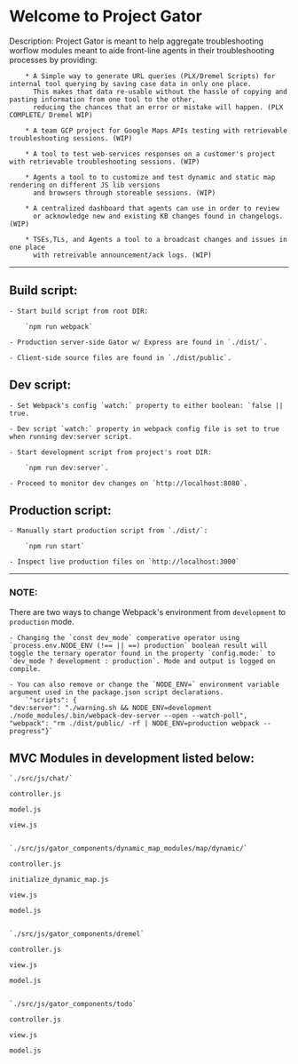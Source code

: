 #                                        Welcome to Project Gator


Description: Project Gator is meant to help aggregate troubleshooting worflow modules meant to aide front-line agents in their troubleshooting processes by providing:

        * A Simple way to generate URL queries (PLX/Dremel Scripts) for internal tool querying by saving case data in only one place. 
          This makes that data re-usable without the hassle of copying and pasting information from one tool to the other, 
          reducing the chances that an error or mistake will happen. (PLX COMPLETE/ Dremel WIP) 

        * A team GCP project for Google Maps APIs testing with retrievable troubleshooting sessions. (WIP)

        * A tool to test web-services responses on a customer's project with retrievable troubleshooting sessions. (WIP)

        * Agents a tool to to customize and test dynamic and static map rendering on different JS lib versions 
          and browsers through storeable sessions. (WIP)

        * A centralized dashboard that agents can use in order to review 
          or acknowledge new and existing KB changes found in changelogs. (WIP)

        * TSEs,TLs, and Agents a tool to a broadcast changes and issues in one place 
          with retreivable announcement/ack logs. (WIP)


***

## Build script:
    
    - Start build script from root DIR: 
        
        `npm run webpack`

    - Production server-side Gator w/ Express are found in `./dist/`.

    - Client-side source files are found in `./dist/public`.

## Dev script: 
    
    - Set Webpack's config `watch:` property to either boolean: `false || true.
 
    - Dev script `watch:` property in webpack config file is set to true when running dev:server script. 
    
    - Start development script from project's root DIR:
        
        `npm run dev:server`.

    - Proceed to monitor dev changes on `http://localhost:8080`.

## Production  script:

    - Manually start production script from `./dist/`: 
    
        `npm run start` 

    - Inspect live production files on `http://localhost:3000`

***

### NOTE: 

There are two ways to change Webpack's environment from `development` to `production` mode. 

    - Changing the `const dev_mode` comperative operator using `process.env.NODE_ENV (!== || ==) production` boolean result will toggle the ternary operator found in the property `config.mode:` to `dev_mode ? development : production`. Mode and output is logged on compile.  

    - You can also remove or change the `NODE_ENV=` environment variable argument used in the package.json script declarations.
        `"scripts": {
    "dev:server": "./warning.sh && NODE_ENV=development ./node_modules/.bin/webpack-dev-server --open --watch-poll",
    "webpack": "rm ./dist/public/ -rf | NODE_ENV=production webpack --progress"}` 

## MVC Modules in development listed below:



    `./src/js/chat/`

    controller.js

    model.js

    view.js


    `./src/js/gator_components/dynamic_map_modules/map/dynamic/`

    controller.js

    initialize_dynamic_map.js

    view.js

    model.js


    `./src/js/gator_components/dremel`

    controller.js

    view.js

    model.js


    `./src/js/gator_components/todo`

    controller.js

    view.js

    model.js